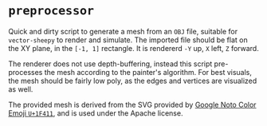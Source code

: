 # `preprocessor`
Quick and dirty script to generate a mesh from an `OBJ` file, suitable for `vector-sheepy` to render and simulate.
The imported file should be flat on the XY plane, in the `[-1, 1]` rectangle. It is rendererd `-Y` up, `X` left, `Z` forward.

The renderer does not use depth-buffering, instead this script pre-processes the mesh according to the painter's algorithm.
For best visuals, the mesh should be fairly low poly, as the edges and vertices are visualized as well.

The provided mesh is derived from the SVG provided by [Google Noto Color Emoji `U+1F411`](https://github.com/googlefonts/noto-emoji/blob/41e31b110b4eb929dffb410264694a06205b7ad7/svg/emoji_u1f411.svg?plain=1), and is used under the Apache license.
